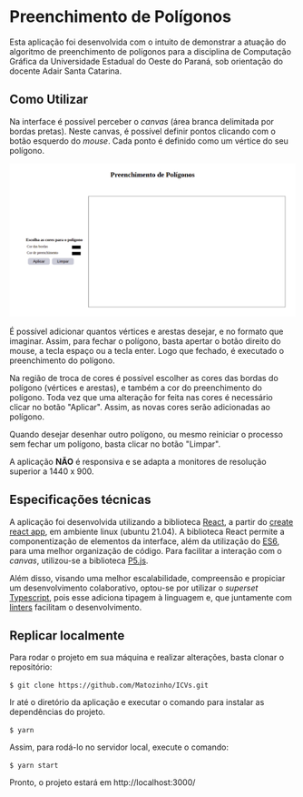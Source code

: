 # Preenchimento de Polígonos

Esta aplicação foi desenvolvida com o intuito de demonstrar a atuação do algoritmo de preenchimento de polígonos para a disciplina de Computação Gráfica da Universidade Estadual do Oeste do Paraná, sob orientação do docente Adair Santa Catarina.

## Como Utilizar

Na interface é possível perceber o _canvas_ (área branca delimitada por bordas pretas). Neste canvas, é possível definir pontos clicando com o botão esquerdo do _mouse_. Cada ponto é definido como um vértice do seu polígono.

![](./interface.png)

É possível adicionar quantos vértices e arestas desejar, e no formato que imaginar. Assim, para fechar o polígono, basta apertar o botão direito do mouse, a tecla espaço ou a tecla enter. Logo que fechado, é executado o preenchimento do polígono.

Na região de troca de cores é possível escolher as cores das bordas do polígono (vértices e arestas), e também a cor do preenchimento do polígono. Toda vez que uma alteração for feita nas cores é necessário clicar no botão "Aplicar". Assim, as novas cores serão adicionadas ao polígono.

Quando desejar desenhar outro polígono, ou mesmo reiniciar o processo sem fechar um polígono, basta clicar no botão "Limpar".

A aplicação **NÃO** é responsiva e se adapta a monitores de resolução superior a 1440 x 900.

## Especificações técnicas

A aplicação foi desenvolvida utilizando a biblioteca [React](https://pt-br.reactjs.org/), a partir do [create react app](https://github.com/facebook/create-react-app), em ambiente linux (ubuntu 21.04). A biblioteca React permite a componentização de elementos da interface, além da utilização do [ES6](https://262.ecma-international.org/6.0/), para uma melhor organização de código. Para facilitar a interação com o _canvas_, utilizou-se a biblioteca [P5.js](https://p5js.org/).

Além disso, visando uma melhor escalabilidade, compreensão e propiciar um desenvolvimento colaborativo, optou-se por utilizar o _superset_ [Typescript](https://www.typescriptlang.org/), pois esse adiciona tipagem à linguagem e, que juntamente com [linters](https://sourcelevel.io/blog/what-is-a-linter-and-why-your-team-should-use-it) facilitam o desenvolvimento.

## Replicar localmente

Para rodar o projeto em sua máquina e realizar alterações, basta clonar o repositório:

`$ git clone https://github.com/Matozinho/ICVs.git`

Ir até o diretório da aplicação e executar o comando para instalar as dependências do projeto.

`$ yarn`

Assim, para rodá-lo no servidor local, execute o comando:

`$ yarn start`

Pronto, o projeto estará em http://localhost:3000/
